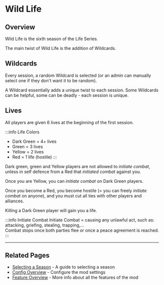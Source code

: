 # Wild Life

## Overview

Wild Life is the sixth season of the Life Series.

The main twist of Wild Life is the addition of Wildcards.

## Wildcards
Every session, a random Wildcard is selected (or an admin can manually select one if they don't want it to be random).

A Wildcard essentially adds a unique twist to each session. Some Wildcards can be helpful, some can be deadly - each session is unique.

## Lives
All players are given 6 lives at the beginning of the first session.

:::info Life Colors
- Dark Green = 4+ lives
- Green = 3 lives
- Yellow = 2 lives
- Red = 1 life (hostile)
:::

Dark green, green and Yellow players are not allowed to *initiate combat*, unless in self defence from a Red that *initiated combat* against you.

Once you are Yellow, you can *initiate combat* on Dark Green players.

Once you become a Red, you become hostile (= you can freely *initiate combat* on anyone), and you must cut all ties with other players and alliances.

Killing a Dark Green player will gain you a life.

:::info Initiate Combat
Initiate Combat = causing any unlawful act, such as: attacking, griefing, stealing, trapping,...<br>
Combat stops once both parties flee or once a peace agreement is reached.
:::

---

## Related Pages

- [Selecting a Season](/guide/selecting-season) - A guide to selecting a season
- [Config Overview](/config/overview) - Configure the mod settings
- [Feature Overview](/features/overview) - More info about all the features of the mod
